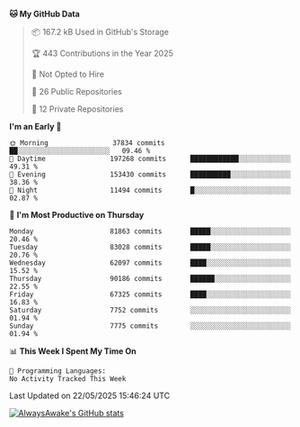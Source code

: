 <!--START_SECTION:waka-->
**🐱 My GitHub Data** 

> 📦 167.2 kB Used in GitHub's Storage 
 > 
> 🏆 443 Contributions in the Year 2025
 > 
> 🚫 Not Opted to Hire
 > 
> 📜 26 Public Repositories 
 > 
> 🔑 12 Private Repositories 
 > 
**I'm an Early 🐤** 

```text
🌞 Morning                37834 commits       ██░░░░░░░░░░░░░░░░░░░░░░░   09.46 % 
🌆 Daytime                197268 commits      ████████████░░░░░░░░░░░░░   49.31 % 
🌃 Evening                153430 commits      ██████████░░░░░░░░░░░░░░░   38.36 % 
🌙 Night                  11494 commits       █░░░░░░░░░░░░░░░░░░░░░░░░   02.87 % 
```
📅 **I'm Most Productive on Thursday** 

```text
Monday                   81863 commits       █████░░░░░░░░░░░░░░░░░░░░   20.46 % 
Tuesday                  83028 commits       █████░░░░░░░░░░░░░░░░░░░░   20.76 % 
Wednesday                62097 commits       ████░░░░░░░░░░░░░░░░░░░░░   15.52 % 
Thursday                 90186 commits       ██████░░░░░░░░░░░░░░░░░░░   22.55 % 
Friday                   67325 commits       ████░░░░░░░░░░░░░░░░░░░░░   16.83 % 
Saturday                 7752 commits        ░░░░░░░░░░░░░░░░░░░░░░░░░   01.94 % 
Sunday                   7775 commits        ░░░░░░░░░░░░░░░░░░░░░░░░░   01.94 % 
```


📊 **This Week I Spent My Time On** 

```text
💬 Programming Languages: 
No Activity Tracked This Week
```


 Last Updated on 22/05/2025 15:46:24 UTC
<!--END_SECTION:waka-->

[![AlwaysAwake's GitHub stats](https://github-readme-stats.vercel.app/api?username=AlwaysAwake&show_icons=true&theme=github_dark&count_private=true)](https://github.com/AlwaysAwake/AlwaysAwake)
